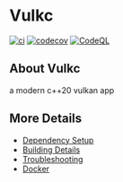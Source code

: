 # Vulkc

[![ci](https://github.com/Giuseppe-Bianc/Vulkc/actions/workflows/ci.yml/badge.svg)](https://github.com/Giuseppe-Bianc/Vulkc/actions/workflows/ci.yml)
[![codecov](https://codecov.io/gh/Giuseppe-Bianc/Vulkc/branch/main/graph/badge.svg)](https://codecov.io/gh/Giuseppe-Bianc/Vulkc)
[![CodeQL](https://github.com/Giuseppe-Bianc/Vulkc/actions/workflows/codeql-analysis.yml/badge.svg)](https://github.com/Giuseppe-Bianc/Vulkc/actions/workflows/codeql-analysis.yml)

## About Vulkc
a modern c++20  vulkan app


## More Details

 * [Dependency Setup](README_dependencies.md)
 * [Building Details](README_building.md)
 * [Troubleshooting](README_troubleshooting.md)
 * [Docker](README_docker.md)
